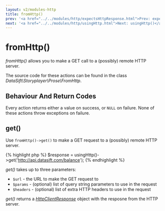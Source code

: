 ```yaml
---
layout: v2/modules-http
title: fromHttp()
prev: '<a href="../../modules/http/expectsHttpResponse.html">Prev: expectsHttpResponse()</a>'
next: '<a href="../../modules/http/usingHttp.html">Next: usingHttp()</a>'
---
```


# fromHttp()

_fromHttp()_ allows you to make a GET call to a (possibly) remote HTTP server.

The source code for these actions can be found in the class _DataSift\Storyplayer\Prose\FromHttp_.

## Behaviour And Return Codes

Every action returns either a value on success, or `NULL` on failure.  None of these actions throw exceptions on failure.

## get()

Use `fromHttp()->get()` to make a GET request to a (possibly) remote HTTP server.

{% highlight php %}
$response = usingHttp()->get('http://api.datasift.com/balance');
{% endhighlight %}

_get()_ takes up to three parameters:

* `$url` - the URL to make the GET request to
* `$params` - (optional) list of query string parameters to use in the request
* `$headers` - (optional) list of extra HTTP headers to use in the request

_get()_ returns a _[HttpClientResponse](HttpClientResponse.html)_ object with the resposne from the HTTP server.